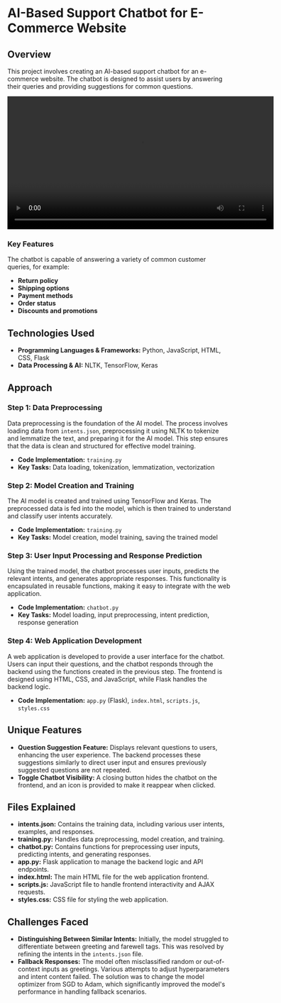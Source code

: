 # AI-Based Support Chatbot for E-Commerce Website

## Overview
This project involves creating an AI-based support chatbot for an e-commerce website. The chatbot is designed to assist users by answering their queries and providing suggestions for common questions.

<video width="600" controls>
  <source src="https://drive.google.com/uc?export=download&id=1_91FBsHa5TxL20kXQ0sQpoaWQ-dwiEB8" type="video/mov">
  Your browser does not support the video tag.
</video>

### Key Features
The chatbot is capable of answering a variety of common customer queries, for example:

- **Return policy**
- **Shipping options**
- **Payment methods**
- **Order status**
- **Discounts and promotions**

## Technologies Used

- **Programming Languages & Frameworks:** Python, JavaScript, HTML, CSS, Flask
- **Data Processing & AI:** NLTK, TensorFlow, Keras

## Approach

### Step 1: Data Preprocessing
Data preprocessing is the foundation of the AI model. The process involves loading data from `intents.json`, preprocessing it using NLTK to tokenize and lemmatize the text, and preparing it for the AI model. This step ensures that the data is clean and structured for effective model training.

- **Code Implementation:** `training.py`
- **Key Tasks:** Data loading, tokenization, lemmatization, vectorization

### Step 2: Model Creation and Training
The AI model is created and trained using TensorFlow and Keras. The preprocessed data is fed into the model, which is then trained to understand and classify user intents accurately.

- **Code Implementation:** `training.py`
- **Key Tasks:** Model creation, model training, saving the trained model

### Step 3: User Input Processing and Response Prediction
Using the trained model, the chatbot processes user inputs, predicts the relevant intents, and generates appropriate responses. This functionality is encapsulated in reusable functions, making it easy to integrate with the web application.

- **Code Implementation:** `chatbot.py`
- **Key Tasks:** Model loading, input preprocessing, intent prediction, response generation

### Step 4: Web Application Development
A web application is developed to provide a user interface for the chatbot. Users can input their questions, and the chatbot responds through the backend using the functions created in the previous step. The frontend is designed using HTML, CSS, and JavaScript, while Flask handles the backend logic.

- **Code Implementation:** `app.py` (Flask), `index.html`, `scripts.js`, `styles.css`

## Unique Features

- **Question Suggestion Feature:** Displays relevant questions to users, enhancing the user experience. The backend processes these suggestions similarly to direct user input and ensures previously suggested questions are not repeated.
- **Toggle Chatbot Visibility:** A closing button hides the chatbot on the frontend, and an icon is provided to make it reappear when clicked.

## Files Explained

- **intents.json:** Contains the training data, including various user intents, examples, and responses.
- **training.py:** Handles data preprocessing, model creation, and training.
- **chatbot.py:** Contains functions for preprocessing user inputs, predicting intents, and generating responses.
- **app.py:** Flask application to manage the backend logic and API endpoints.
- **index.html:** The main HTML file for the web application frontend.
- **scripts.js:** JavaScript file to handle frontend interactivity and AJAX requests.
- **styles.css:** CSS file for styling the web application.

## Challenges Faced

- **Distinguishing Between Similar Intents:** Initially, the model struggled to differentiate between greeting and farewell tags. This was resolved by refining the intents in the `intents.json` file.
- **Fallback Responses:** The model often misclassified random or out-of-context inputs as greetings. Various attempts to adjust hyperparameters and intent content failed. The solution was to change the model optimizer from SGD to Adam, which significantly improved the model's performance in handling fallback scenarios.
